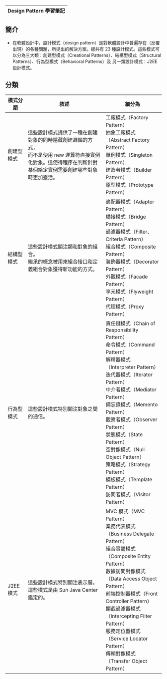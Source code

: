 
|Design Pattern 學習筆記 |
| ------ |
## 簡介
- 在軟體設計中，設計模式（design pattern）是對軟體設計中普遍存在（反覆出現）的各種問題，所提出的解決方案。總共有 23 種設計模式。這些模式可以分為三大類：創建型模式（Creational Patterns）、結構型模式（Structural Patterns）、行為型模式（Behavioral Patterns）及 另一類設計模式：J2EE 設計模式。
## 分類
| 模式分類 | 敘述 | 細分為 |
| ------ | ------ | ------ |
| 創建型模式 | 這些設計模式提供了一種在創建對象的同時隱藏創建邏輯的方式，<br>而不是使用 new 運算符直接實例化對象。這使得程序在判斷針對某個給定實例需要創建哪些對象時更加靈活。 |工廠模式（Factory Pattern）<br>抽象工廠模式（Abstract Factory Pattern）<br>單例模式（Singleton Pattern）<br>建造者模式（Builder Pattern）<br>原型模式（Prototype Pattern） |
| 結構型模式 | 這些設計模式關注類和對象的組合。<br>繼承的概念被用來組合接口和定義組合對象獲得新功能的方式。 | 適配器模式（Adapter Pattern）<br>橋接模式（Bridge Pattern）<br>過濾器模式（Filter、Criteria Pattern）<br>組合模式（Composite Pattern）<br>裝飾器模式（Decorator Pattern）<br>外觀模式（Facade Pattern）<br>享元模式（Flyweight Pattern）<br>代理模式（Proxy Pattern） |
| 行為型模式 | 這些設計模式特別關注對象之間的通信。 | 責任鏈模式（Chain of Responsibility Pattern）<br>命令模式（Command Pattern）<br>解釋器模式（Interpreter Pattern）<br>迭代器模式（Iterator Pattern）<br>中介者模式（Mediator Pattern）<br>備忘錄模式（Memento Pattern）<br>觀察者模式（Observer Pattern）<br>狀態模式（State Pattern）<br>空對像模式（Null Object Pattern）<br>策略模式（Strategy Pattern）<br>模板模式（Template Pattern）<br>訪問者模式（Visitor Pattern） |
| J2EE 模式 | 這些設計模式特別關注表示層。這些模式是由 Sun Java Center 鑑定的。 | MVC 模式（MVC Pattern）<br>業務代表模式（Business Delegate Pattern）<br>組合實體模式（Composite Entity Pattern）<br>數據訪問對像模式（Data Access Object Pattern）<br>前端控制器模式（Front Controller Pattern）<br>攔截過濾器模式（Intercepting Filter Pattern）<br>服務定位器模式（Service Locator Pattern）<br>傳輸對像模式（Transfer Object Pattern） |  
